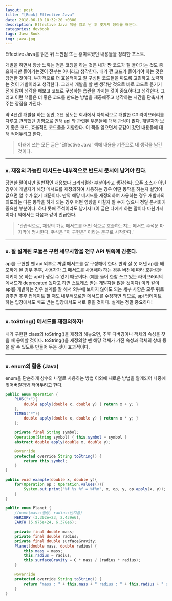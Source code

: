 ```yaml
---
layout: post
title: "[Book] Effective Java"
date: 2018-06-10 18:32:20 +0300
description: Effective Java 책을 읽고 난 후 몇가지 정리를 해둔다.
categories: devbook
tags: Java Book
img: java.jpg
---
```


Effective Java를 읽은 뒤 느낀점 또는 흥미로웠던 내용들을 정리한 포스트.

개발을 하면서 항상 느끼는 점은 코딩을 하는 것은 내가 짠 코드가 잘 돌아가는 것도 중요하지만 돌아가는것이 전부는 아니라고 생각한다. 내가 짠 코드가 돌아가야 하는 것은 당연한 것이다. 부가적으로 더 효율적이고 잘 구성된 코드들을 짜도록 고민하고 노력하는 것이 개발이라고 생각한다. 그래서 개발을 할 땐 생각난 것으로 바로 코드로 옮기기 전에 많이 생각을 해보고 코드로 구성하는 습관을 가지는 것이 중요하다고 생각한다. 그리고 이런 책들은 더 좋은 코드를 만드는 방법을 제공해주고 생각하는 시간을 단축시켜주는 장점을 가진다.

약 4년간 개발을 하는 동안, 2년 정도는 회사에서 자체적으로 개발한 C# 라이브러리를 다루고 관리했던 경험으로 인해 api 와 관련된 부분들에 대해 관심이 많다. 개발자가 보기 좋은 코드, 효율적인 코드들을 지향한다. 이 책을 읽으면서 공감이 갔던 내용들에 대해 적어두려고 한다.

> 아래에 쓰는 모든 글은 'Effective Java' 책에 내용을 기준으로 내 생각을 남긴 것이다.

---

### x. 재정의 가능한 메서드는 내부적으로 반드시 문서에 남겨야 한다.
당연한 말이지만 일반적인 내용보다 크리티컬한 부분이라고 생각한다. 오픈 소스가 아닌 경우에 개발자가 해당 메서드를 재정의하여 사용하는 경우 어떤 동작을 하는지 설명이 없으면 알 수가 없기 때문이다. 만약 해당 메서드를 재정의하여 사용하는 경우 개발자의 의도와는 다른 동작을 하게 되는 경우 어떤 영향을 미칠지 알 수가 없으니 정말 문서화가 중요한 부분이다. 하다 못해 주석이라도 남기자! (이 글은 나에게 하는 말이나 마찬가지이다.) 책에서는 다음과 같이 언급한다.
> '관습적으로, 재정의 가능 메서드를 어떤 식으로 호출하는지는 메서드 주석문 마지막에 명시한다. 주석은 "이 구현은" 이라는 문구로 시작한다.'

---

### x. 잘 설계된 모듈은 구현 세부사항을 전부 API 뒤쪽에 감춘다.
api를 구현할 땐 api 외부로 꺼낼 메서드를 잘 구성해야 한다. 만약 잘 못 꺼낸 api를 배포하게 된 경우 추후, 사용자가 그 메서드를 사용해야 하는 경우 버전에 따라 호환성을 지키지 못 하는 api가 생길 수 있기 때문이다. (예를 들어 한참 쓰고 있는 라이브러리의 메서드가 deprecated 됬다고 하면 스트레스 받는 개발자들 많을 것이다) 이와 같이 api를 개발하는 경우 설계를 잘 해서 외부에 보이지 않아도 되는 세부 사항은 모두 뒤로 감추면 추후 업데이트 할 때도 내부적으로만 메서드를 수정하면 되므로, api 업데이트 하는 입장에서도 배포 받는 입장에서도 서로 좋을 것이다. 설계는 정말 중요하다!

---

### x. toString() 메서드를 재정의하자!
내가 구현한 class의 toString()을 재정의 해놓으면, 추후 디버깅이나 객체의 속성을 찾을 때 용이할 것이다. toString()을 재정의할 땐 해당 객체가 가진 속성과 객체의 상태 등을 알 수 있도록 만들어 두는 것이 효과적이다.

---

### x. enum의 활용 (Java)
enum을 단순하게 상수의 나열로 사용하는 방법 이외에 새로운 방법을 알게되어 나중에 잊어버릴까봐 적어두려고 한다.

```java
public enum Operation {
    PLUS("+"){
        double apply(double x, double y) { return x + y; }
    },
    TIMES("*"){
        double apply(double x, double y) { return x * y; }
    };

    private final String symbol;
    Operation(String symbol) { this.symbol = symbol }
    abstract double apply(double x, double y);

    @override
    protected override String toString() {
        return this.symbol;
    }
}

public void example(double x, double y){
    for(Operation op : Operation.values()){
        System.out.print("%f %s %f = %f%n", x, op, y, op.apply(x, y));
    }
}

public enum Planet {
    //name(mass:질량, radius:반지름)
    MERCURY (3.302e+23, 2.439e6),
    EARTH (5.975e+24, 6.378e6);

    private final double mass;
    private final double radius;
    private final double surfaceGravity;
    Planet(double mass, double radius) {
        this.mass = mass;
        this.radius = radius;
        this.surfaceGravity = G * mass / (radius * radius);
    }

    @override
    protected override String toString() {
        return "mass : " + this.mass + " radius : " + this.radius + " surfaceGravity : " + this.surfaceGravity;
    }
}
```
